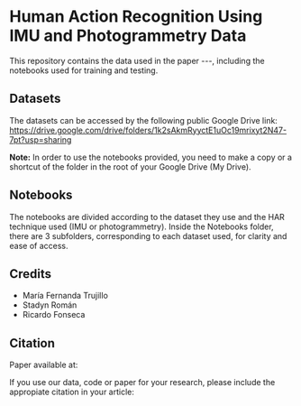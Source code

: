 # Human Action Recognition Using IMU and Photogrammetry Data
This repository contains the data used in the paper ---, including the notebooks used for training and testing.

## Datasets

The datasets can be accessed by the following public Google Drive link: https://drive.google.com/drive/folders/1k2sAkmRyyctE1uOc19mrixyt2N47-7pt?usp=sharing

**Note:** In order to use the notebooks provided, you need to make a copy or a shortcut of the folder in the root of your Google Drive (My Drive).

## Notebooks

The notebooks are divided according to the dataset they use and the HAR technique used (IMU or photogrammetry). Inside the Notebooks folder, there are 3 subfolders, corresponding to each dataset used, for clarity and ease of access.

## Credits

- María Fernanda Trujillo
- Stadyn Román
- Ricardo Fonseca

## Citation

Paper available at:


If you use our data, code or paper for your research, please include the appropiate citation in your article:
